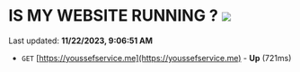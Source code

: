 # IS MY WEBSITE RUNNING ? [![](https://img.shields.io/static/v1?label=Sponsor&message=%E2%9D%A4&logo=GitHub&color=%23fe8e86)](https://github.com/sponsors/<username>)

Last updated: **11/22/2023, 9:06:51 AM**

- `GET` [https://youssefservice.me](https://youssefservice.me) - **Up** (721ms)
